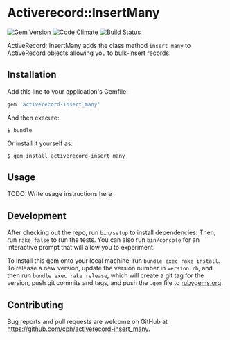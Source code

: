 # Activerecord::InsertMany


[![Gem Version](https://badge.fury.io/rb/activerecord-insert_many.svg)](https://rubygems.org/gems/activerecord-insert_many)
[![Code Climate](https://codeclimate.com/github/cph/activerecord-insert_many.svg)](https://codeclimate.com/github/cph/activerecord-insert_many)
[![Build Status](https://travis-ci.org/cph/activerecord-insert_many.svg)](https://travis-ci.org/cph/activerecord-insert_many)

ActiveRecord::InsertMany adds the class method `insert_many` to ActiveRecord objects allowing you to bulk-insert records.

## Installation

Add this line to your application's Gemfile:

```ruby
gem 'activerecord-insert_many'
```

And then execute:

    $ bundle

Or install it yourself as:

    $ gem install activerecord-insert_many

## Usage

TODO: Write usage instructions here

## Development

After checking out the repo, run `bin/setup` to install dependencies. Then, run `rake false` to run the tests. You can also run `bin/console` for an interactive prompt that will allow you to experiment.

To install this gem onto your local machine, run `bundle exec rake install`. To release a new version, update the version number in `version.rb`, and then run `bundle exec rake release`, which will create a git tag for the version, push git commits and tags, and push the `.gem` file to [rubygems.org](https://rubygems.org).

## Contributing

Bug reports and pull requests are welcome on GitHub at https://github.com/cph/activerecord-insert_many.
